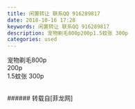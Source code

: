 ```yaml
---
title: 闲置转让 联系QQ 916289817
date: 2018-10-16 17:28
keywords: 闲置转让 联系QQ 916289817
description: 宠物剃毛800p200p1.5蚊张 300p
categories: used
---
```

<td class="t_f" id="postmessage_2044685">

宠物剃毛800p<br/>
<img alt="" border="0" class="zoom" data-cf-modified-12d206be8a7d7f80d53a99dc-="" file="http://www.flw.ph/data/appbyme/upload/image/201810/16/jrtQiRomcpBQ.jpg" id="aimg_v34nW" lazyloadthumb="1" onclick="" onmouseover="" src="http://www.flw.ph/data/appbyme/upload/image/201810/16/jrtQiRomcpBQ.jpg"/><br/>
200p<br/>
<img alt="" border="0" class="zoom" data-cf-modified-12d206be8a7d7f80d53a99dc-="" file="http://www.flw.ph/data/appbyme/upload/image/201810/16/PecLrxT6X0TQ.jpg" id="aimg_W8mIm" lazyloadthumb="1" onclick="" onmouseover="" src="http://www.flw.ph/data/appbyme/upload/image/201810/16/PecLrxT6X0TQ.jpg"/><br/>
1.5蚊张 300p<br/>
<img alt="" border="0" class="zoom" data-cf-modified-12d206be8a7d7f80d53a99dc-="" file="http://www.flw.ph/data/appbyme/upload/image/201810/16/8mjmR2SM4Gx8.jpg" id="aimg_dU6zD" lazyloadthumb="1" onclick="" onmouseover="" src="http://www.flw.ph/data/appbyme/upload/image/201810/16/8mjmR2SM4Gx8.jpg"/><br/>
<br/>
</td>
###### 转载自[菲龙网]